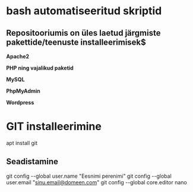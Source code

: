 # bash automatiseeritud skriptid

## Repositooriumis on üles laetud järgmiste pakettide/teenuste installeerimisek$

**Apache2**

**PHP ning vajalikud paketid**

**MySQL**

**PhpMyAdmin**

**Wordpress**

# GIT installeerimine

apt install git

## Seadistamine


git config --global user.name "Eesnimi perenimi"
git config --global user.email "sinu.email@domeen.com"
git config --global core.editor nano
